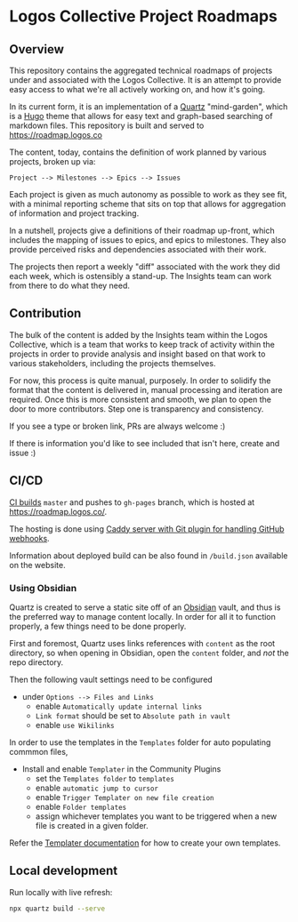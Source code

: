 # Logos Collective Project Roadmaps

## Overview
This repository contains the aggregated technical roadmaps of projects under and associated with the Logos Collective. It is an attempt to provide easy access to what we're all actively working on, and how it's going.

In its current form, it is an implementation of a [Quartz]() "mind-garden", which is a [Hugo]() theme that allows for easy text and graph-based searching of markdown files. This repository is built and served to https://roadmap.logos.co

The content, today, contains the definition of work planned by various projects, broken up via:

`Project --> Milestones --> Epics --> Issues`

Each project is given as much autonomy as possible to work as they see fit, with a minimal reporting scheme that sits on top that allows for aggregation of information and project tracking.

In a nutshell, projects give a definitions of their roadmap up-front, which includes the mapping of issues to epics, and epics to milestones. They also provide perceived risks and dependencies associated with their work.

The projects then report a weekly "diff" associated with the work they did each week, which is ostensibly a stand-up. The Insights team can work from there to do what they need.

## Contribution
The bulk of the content is added by the Insights team within the Logos Collective, which is a team that works to keep track of activity within the projects in order to provide analysis and insight based on that work to various stakeholders, including the projects themselves.

For now, this process is quite manual, purposely. In order to solidify the format that the content is delivered in, manual processing and iteration are required. Once this is more consistent and smooth, we plan to open the door to more contributors. Step one is transparency and consistency. 

If you see a type or broken link, PRs are always welcome :)

If there is information you'd like to see included that isn't here, create and issue :)

## CI/CD

[CI builds](https://ci.infra.status.im/job/website/job/roadmap.logos.co/) `master` and pushes to `gh-pages` branch, which is hosted at <https://roadmap.logos.co/>.

The hosting is done using [Caddy server with Git plugin for handling GitHub webhooks](https://github.com/status-im/infra-sites/blob/master/ansible/roles/caddy-git).

Information about deployed build can be also found in `/build.json` available on the website.

### Using Obsidian
Quartz is created to serve a static site off of an [Obsidian](https://obsidian.md) vault, and thus is the preferred way to manage content locally. In order for all it to function properly, a few things need to be done properly.

First and foremost, Quartz uses links references with `content` as the root directory, so when opening in Obsidian, open the `content` folder, and _not_ the repo directory.

Then the following vault settings need to be configured

- under `Options --> Files and Links`
  - enable `Automatically update internal links`
  - `Link format` should be set to `Absolute path in vault`
  - enable `use Wikilinks`

In order to use the templates in the `Templates` folder for auto populating commmon files,

- Install and enable `Templater` in the Community Plugins
  - set the `Templates folder` to `templates`
  - enable `automatic jump to cursor`
  - enable `Trigger Templater on new file creation`
  - enable `Folder templates`
  - assign whichever templates you want to be triggered when a new file is created in a given folder.

Refer the [Templater documentation](https://silentvoid13.github.io/Templater/) for how to create your own templates.

## Local development

Run locally with live refresh:

```bash
npx quartz build --serve
```
